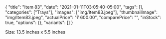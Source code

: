 {
    "title": "Item 83",
    "date": "2021-01-11T03:05:40-05:00",
    "tags": [],
    "categories": ["Trays"],
    "images": ["img/Item83.jpeg"],
    "thumbnailImage": "img/Item83.jpeg",
    "actualPrice": "₹ 600.00",
    "comparePrice": "",
    "inStock": true,
    "options": {},
    "variants": []
}


Size: 13.5 inches x 5.5 inches